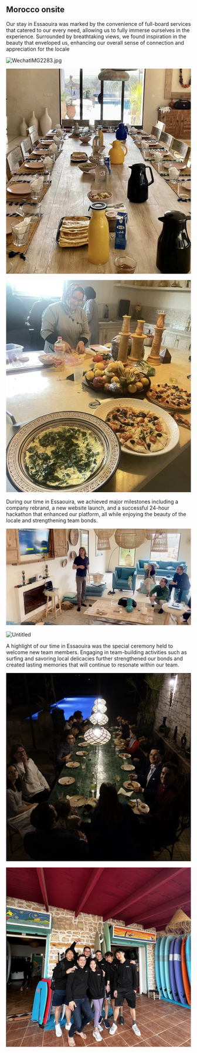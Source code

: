 ## Morocco onsite
Our stay in Essaouira was marked by the convenience of full-board services that catered to our every need, allowing us to fully immerse ourselves in the experience. Surrounded by breathtaking views, we found inspiration in the beauty that enveloped us, enhancing our overall sense of connection and appreciation for the locale

![WechatIMG2283.jpg](../Pictures/morocco-view.jpg)

![Untitled](../Pictures/morocco-setting.png)

![Untitled](../Pictures/morocco-food-prep.png)

During our time in Essaouira, we achieved major milestones including a company rebrand, a new website launch, and a successful 24-hour hackathon that enhanced our platform, all while enjoying the beauty of the locale and strengthening team bonds.

![Untitled](../Pictures/Morocco-meeting.png)

![Untitled](../Pictures/morocco-work.png)

A highlight of our time in Essaouira was the special ceremony held to welcome new team members. Engaging in team-building activities such as surfing and savoring local delicacies further strengthened our bonds and created lasting memories that will continue to resonate within our team.

![Untitled](../Pictures/morocco-ceremony.png)

![Untitled](../Pictures/morocco-surfing.png)